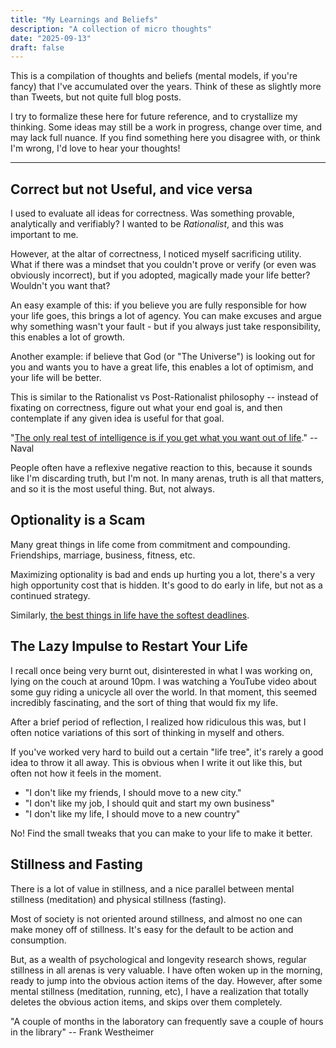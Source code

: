 ```yaml
---
title: "My Learnings and Beliefs"
description: "A collection of micro thoughts"
date: "2025-09-13"
draft: false
---
```


This is a compilation of thoughts and beliefs (mental models, if you're fancy) that I've accumulated over the years.
Think of these as slightly more than Tweets, but not quite full blog posts.

I try to formalize these here for future reference, and to crystallize my thinking.
Some ideas may still be a work in progress, change over time, and may lack full nuance.
If you find something here you disagree with, or think I'm wrong, I'd love to hear your thoughts!

---

## Correct but not Useful, and vice versa

I used to evaluate all ideas for correctness.
Was something provable, analytically and verifiably?
I wanted to be _Rationalist_, and this was important to me.

However, at the altar of correctness, I noticed myself sacrificing utility.
What if there was a mindset that you couldn't prove or verify (or even was obviously incorrect), but if you adopted, magically made your life better?
Wouldn't you want that?

An easy example of this: if you believe you are fully responsible for how your life goes, this brings a lot of agency.
You can make excuses and argue why something wasn't your fault - but if you always just take responsibility, this enables a lot of growth.

Another example: if believe that God (or "The Universe") is looking out for you and wants you to have a great life, this enables a lot of optimism, and your life will be better.

This is similar to the Rationalist vs Post-Rationalist philosophy -- instead of fixating on correctness, figure out what your end goal is, and then contemplate if any given idea is useful for that goal.

"[The only real test of intelligence is if you get what you want out of life](https://x.com/naval/status/1259593847580946432?lang=en)." -- Naval

People often have a reflexive negative reaction to this, because it sounds like I'm discarding truth, but I'm not. In many arenas, truth is all that matters, and so it is the most useful thing. But, not always.

## Optionality is a Scam

Many great things in life come from commitment and compounding. Friendships, marriage, business, fitness, etc.

Maximizing optionality is bad and ends up hurting you a lot, there's a very high opportunity cost that is hidden. It's good to do early in life, but not as a continued strategy.

Similarly, [the best things in life have the softest deadlines](https://x.com/paulg/status/1753857032665346490?s=46).

## The Lazy Impulse to Restart Your Life

I recall once being very burnt out, disinterested in what I was working on, lying on the couch at around 10pm.
I was watching a YouTube video about some guy riding a unicycle all over the world.
In that moment, this seemed incredibly fascinating, and the sort of thing that would fix my life.

After a brief period of reflection, I realized how ridiculous this was, but I often notice variations of this sort of thinking in myself and others.

If you've worked very hard to build out a certain "life tree", it's rarely a good idea to throw it all away.
This is obvious when I write it out like this, but often not how it feels in the moment.

- "I don't like my friends, I should move to a new city."
- "I don't like my job, I should quit and start my own business"
- "I don't like my life, I should move to a new country"

No! Find the small tweaks that you can make to your life to make it better.

## Stillness and Fasting

There is a lot of value in stillness, and a nice parallel between mental stillness (meditation) and physical stillness (fasting).

Most of society is not oriented around stillness, and almost no one can make money off of stillness.
It's easy for the default to be action and consumption.

But, as a wealth of psychological and longevity research shows, regular stillness in all arenas is very valuable.
I have often woken up in the morning, ready to jump into the obvious action items of the day.
However, after some mental stillness (meditation, running, etc), I have a realization that totally deletes the obvious action items, and skips over them completely.

"A couple of months in the laboratory can frequently save a couple of hours in the library" -- Frank Westheimer